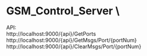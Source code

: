 # GSM_Control_Server \
API: \
http://localhost:9000/{api}/GetPorts \
http://localhost:9000/{api}/GetMsgs/Port/{portNum} \
http://localhost:9000/{api}/ClearMsgs/Port/{portNum}
